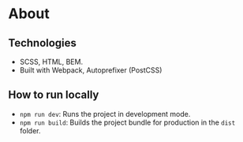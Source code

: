 # About

## Technologies
- SCSS, HTML, BEM.
- Built with Webpack, Autoprefixer (PostCSS)
  
## How to run locally

- `npm run dev`: Runs the project in development mode.
- `npm run build`: Builds the project bundle for production in the `dist` folder.
